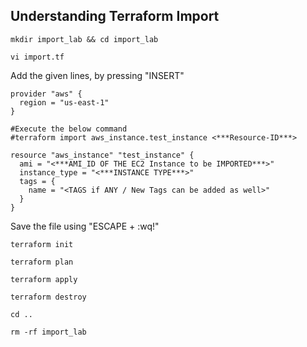 ## Understanding Terraform Import
```
mkdir import_lab && cd import_lab
```
```
vi import.tf
```
Add the given lines, by pressing "INSERT" 
```
provider "aws" {
  region = "us-east-1"
}   

#Execute the below command
#terraform import aws_instance.test_instance <***Resource-ID***>

resource "aws_instance" "test_instance" {
  ami = "<***AMI_ID OF THE EC2 Instance to be IMPORTED***>"
  instance_type = "<***INSTANCE TYPE***>"
  tags = {
    name = "<TAGS if ANY / New Tags can be added as well>"
  }
}
```
Save the file using "ESCAPE + :wq!"
```
terraform init
```
```
terraform plan
```
```
terraform apply
```
```
terraform destroy
```
```
cd ..
```
```
rm -rf import_lab
```
